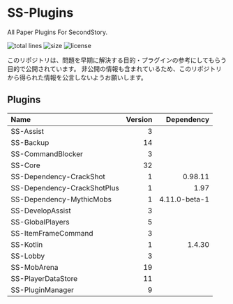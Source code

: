 # SS-Plugins
All Paper Plugins For SecondStory.

![total lines](https://img.shields.io/tokei/lines/github/SecondStoryServer/SS-Plugins) ![size](https://img.shields.io/github/repo-size/SecondStoryServer/SS-Plugins?label=size) ![license](https://img.shields.io/github/license/SecondStoryServer/SS-Plugins)

このリポジトリは、問題を早期に解決する目的・プラグインの参考にしてもらう目的で公開されています。
非公開の情報も含まれているため、このリポジトリから得られた情報を公言しないようお願いします。

## Plugins

<!-- Generate Versions -->
| Name | Version | Dependency |
|:-----|--------:|-----------:|
| SS-Assist | 3 |  |
| SS-Backup | 14 |  |
| SS-CommandBlocker | 3 |  |
| SS-Core | 32 |  |
| SS-Dependency-CrackShot | 1 | 0.98.11 |
| SS-Dependency-CrackShotPlus | 1 | 1.97 |
| SS-Dependency-MythicMobs | 1 | 4.11.0-beta-1 |
| SS-DevelopAssist | 3 |  |
| SS-GlobalPlayers | 5 |  |
| SS-ItemFrameCommand | 3 |  |
| SS-Kotlin | 1 | 1.4.30 |
| SS-Lobby | 3 |  |
| SS-MobArena | 19 |  |
| SS-PlayerDataStore | 11 |  |
| SS-PluginManager | 9 |  |
<!-- Generate Versions -->
